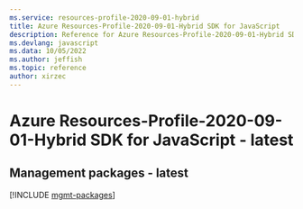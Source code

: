 ```yaml
---
ms.service: resources-profile-2020-09-01-hybrid
title: Azure Resources-Profile-2020-09-01-Hybrid SDK for JavaScript
description: Reference for Azure Resources-Profile-2020-09-01-Hybrid SDK for JavaScript
ms.devlang: javascript
ms.data: 10/05/2022
ms.author: jeffish
ms.topic: reference
author: xirzec
---
```

# Azure Resources-Profile-2020-09-01-Hybrid SDK for JavaScript - latest

## Management packages - latest
[!INCLUDE [mgmt-packages](resources-profile-2020-09-01-hybrid-mgmt-index.md)]